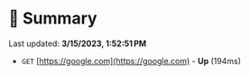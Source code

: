 # 📖 Summary
Last updated: **3/15/2023, 1:52:51 PM**

- `GET` [https://google.com](https://google.com) - **Up** (194ms)
